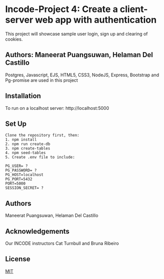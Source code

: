 # Incode-Project 4: Create a client-server web app with authentication

This project will showcase sample user login, sign up and clearing of cookies.

## Authors: Maneerat Puangsuwan, Helaman Del Castillo

Postgres, Javascript, EJS, HTML5, CSS3, NodeJS, Express, Bootstrap and Pg-promise are used in this project

## Installation

To run on a localhost server: http://localhost:5000

## Set Up

```
Clone the repository first, then:
1. npm install
2. npm run create-db
3. npm create-tables
4. npm seed-tables
5. Create .env file to include: 

PG_USER= ?
PG_PASSWORD= ?
PG_HOST=localhost
PG_PORT=5432
PORT=5000
SESSION_SECRET= ?
```

## Authors

Maneerat Puangsuwan, Helaman Del Castillo

## Acknowledgements

Our INCODE instructors Cat Turnbull and Bruna Ribeiro

## License
[MIT](https://choosealicense.com/licenses/mit/)